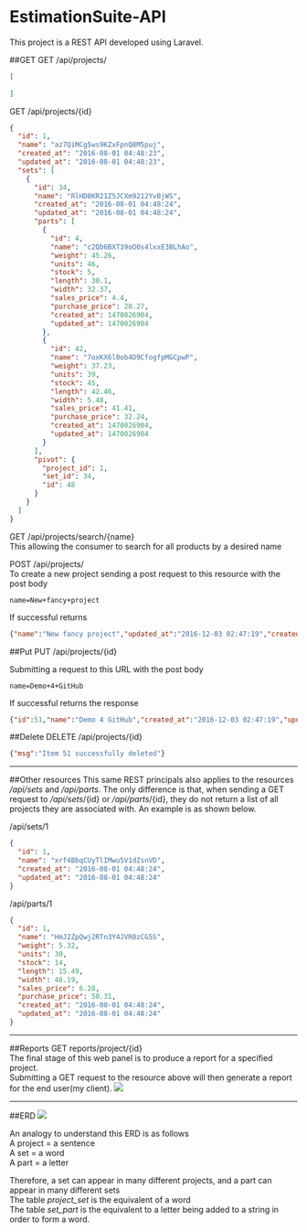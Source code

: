 # EstimationSuite-API
This project is a REST API developed using Laravel. 

##GET
GET
/api/projects/
```json
[
 
]
```

GET
/api/projects/{id}
```json
{
  "id": 1,
  "name": "az7QiMCg5ws9KZxFpnQ8M5puj",
  "created_at": "2016-08-01 04:48:23",
  "updated_at": "2016-08-01 04:48:23",
  "sets": [
    {
      "id": 34,
      "name": "RlHD8KR21Z5JCXm9212YvBjWS",
      "created_at": "2016-08-01 04:48:24",
      "updated_at": "2016-08-01 04:48:24",
      "parts": [
        {
          "id": 4,
          "name": "c2Qb6BXT39oO0s4lxxE3BLhAo",
          "weight": 45.26,
          "units": 46,
          "stock": 5,
          "length": 30.1,
          "width": 32.37,
          "sales_price": 4.4,
          "purchase_price": 20.27,
          "created_at": 1470026904,
          "updated_at": 1470026904
        },
        {
          "id": 42,
          "name": "7oxKX6l0ob4D9CfogfpMGCpwP",
          "weight": 37.23,
          "units": 39,
          "stock": 45,
          "length": 42.46,
          "width": 5.48,
          "sales_price": 41.41,
          "purchase_price": 32.24,
          "created_at": 1470026904,
          "updated_at": 1470026904
        }
      ],
      "pivot": {
        "project_id": 1,
        "set_id": 34,
        "id": 48
      }
    }
  ]
}
```

GET
/api/projects/search/{name}<br>
This allowing the consumer to search for all products by a desired name


POST
/api/projects/<br>
To create a new project sending a post request to this resource with the post body
```text
name=New+fancy+project
```

If successful returns
```json
{"name":"New fancy project","updated_at":"2016-12-03 02:47:19","created_at":"2016-12-03 02:47:19","id":51}
```

##Put
PUT
/api/projects/{id}

Submitting a request to this URL with the post body

```text
name=Demo+4+GitHub
```

If successful returns the response
```json
{"id":51,"name":"Demo 4 GitHub","created_at":"2016-12-03 02:47:19","updated_at":"2016-12-03 02:50:11"}
```

##Delete
DELETE
/api/projects/{id}

```json
{"msg":"Item 51 successfully deleted"}
```
<hr>

##Other resources
This same REST principals also applies to the resources _/api/sets_ and _/api/parts_. 
The only difference is that, when sending a GET request to  _/api/sets_/{id} or  _/api/parts_/{id}, they do not return a list of all projects they are associated with.
An example is as shown below.

/api/sets/1
```json
{
  "id": 1,
  "name": "xrf4BbqCUyTlIMwu5V1dZsnVD",
  "created_at": "2016-08-01 04:48:24",
  "updated_at": "2016-08-01 04:48:24"
}
```

/api/parts/1
```json
{
  "id": 1,
  "name": "HmJ2ZpQwj2RTn3Y4JVR0zCG5S",
  "weight": 5.32,
  "units": 30,
  "stock": 14,
  "length": 15.49,
  "width": 46.19,
  "sales_price": 6.28,
  "purchase_price": 50.31,
  "created_at": "2016-08-01 04:48:24",
  "updated_at": "2016-08-01 04:48:24"
}
```

<hr>

##Reports
GET
reports/project/{id}<br>
The final stage of this web panel is to produce a report for a specified project.
<br>Submitting a GET request to the resource above will then generate a report for the end user(my client).
<img src="http://i.imgur.com/2CaA0yr.png">

<hr>

##ERD
<img src="http://i.imgur.com/O0JfNSa.png">

An analogy to understand this ERD is as follows<br>
A project = a sentence<br>
A set = a word<br>
A part = a letter<br>

Therefore, a set can appear in many different projects, and a part can appear in many different sets<br>
The table _project_set_ is the equivalent of a word<br>
The table _set_part_ is the equivalent to a letter being added to a string in order to form a word.